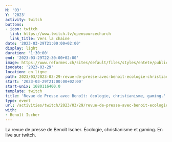 ```yaml
---
M: '03'
Y: '2023'
activity: twitch
buttons:
- icon: twitch
  link: https://www.twitch.tv/opensourcechurch
  link_title: Vers la chaine
date: '2023-03-29T21:00:00+02:00'
display: light
duration: '1:30:00'
end: '2023-03-29T22:30:00+02:00'
image: https://www.reformes.ch/sites/default/files/styles/entete/public/data/images/comm/257/Beno%C3%AEt%20Ischer.jpg
isodate: '2023-03-29'
location: en ligne
path: 2023/03/2023-03-29-revue-de-presse-avec-benoit-ecologie-christianisme-gaming.md
start: '2023-03-29T21:00:00+02:00'
start-unix: 1680116400.0
template: twitch
title: 'Revue de Presse avec Benoît: écologie, christianisme, gaming.'
type: event
url: /activities/twitch/2023/03/29/revue-de-presse-avec-benoit-ecologie-christianisme-gaming
with:
- Benoît Ischer
---
```

La revue de presse de Benoît Ischer. Écologie, christianisme et gaming. En live sur twitch.